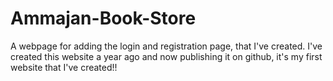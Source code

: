# Ammajan-Book-Store
 A webpage for adding the login and registration page, that I've created.
I've created this website a year ago and now publishing it on github, it's my first website that I've created!!
